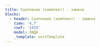 ```yaml
---
title: Сцепление (комплект) - замена
blocks:
  - header: Сцепление (комплект) - замена
    time: '4,7'
    coef: '1419'
    model: ЛАДА
    _template: servTemplate
---
```

        